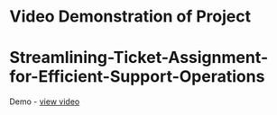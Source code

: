 # Video Demonstration of Project 
# Streamlining-Ticket-Assignment-for-Efficient-Support-Operations
Demo - <a href="https://drive.google.com/file/d/1JdDUs30jf_7Sn4_5TqxFkoeYbVb-HzhU/view?usp=sharing">view video</a>


